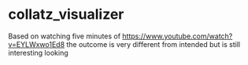 # collatz_visualizer
Based on watching five minutes of https://www.youtube.com/watch?v=EYLWxwo1Ed8 the outcome is very different from intended but is still interesting looking
